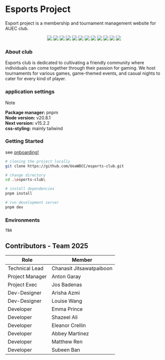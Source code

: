 # Esports Project
Esport project is a membership and tournament management website for AUEC club.

<div align="center">
 
  <img src="https://img.shields.io/badge/TypeScript-1572B6?style=for-the-badge&logo=TypeScript&logoColor=white"/>
  <img src="https://img.shields.io/badge/NodeJS-aaffaf?style=for-the-badge&logo=nodedotjs"/>
  <img src="https://img.shields.io/badge/Astro-323330?style=for-the-badge&logo=astro"/>
  <img src="https://img.shields.io/badge/Fly.IO-323330?style=for-the-badge&logo=flydotio"/>
  <img src="https://img.shields.io/badge/Supabase-3FC58E?style=for-the-badge&logo=Supabase&logoColor=white"/>
  <img src="https://img.shields.io/badge/Notion-ffffff?style=for-the-badge&logo=Notion&logoColor=black"/>
  <img src="https://img.shields.io/badge/Prisma-ffffff?style=for-the-badge&logo=Prisma&logoColor=2D3748"/>
  <img src="https://img.shields.io/badge/PostgreSQL-010101?style=for-the-badge&logo=PostgreSQL"/>
  <img src="https://img.shields.io/badge/figma-323330?style=for-the-badge&logo=figma"/>
  <img src="https://img.shields.io/badge/Jira-4285F4?style=for-the-badge&logo=jira&logoColor=white"/>
  <img src="https://img.shields.io/badge/Vitest-fafafa?style=for-the-badge&logo=vitest"/>
  <img src="https://img.shields.io/badge/React-010101?style=for-the-badge&logo=react"/>
</div>


### About club

Esports club is dedicated to cultivating a friendly community where individuals can come together through their passion for gaming. We host tournaments for various games, game-themed events, and casual nights to cater for every kind of player.

### application settings

> [!NOTE]  
> **Package manager:** pnpm \
> **Node version:** v20.8.1 \
> **Next version:** v15.2.2 \
> **css-styling:** mainly tailwind 

### Getting Started

see [onboarding!](docs/onboarding.md)

```bash
# cloning the project locally
git clone https://github.com/UoaWDCC/esports-club.git

# change directory
cd .\esports-club\

# install dependencies
pnpm install

# run development server
pnpm dev
```
### Environments
```
TBA
```

## Contributors - Team 2025

| Role             | Member                      |
| ---------------- | --------------------------- |
| Technical Lead   | Chanasit Jitsawatpaiboon    |
| Project Manager  | Anton Garay                 |
| Project Exec     | Jos Badenas                 |
| Dev-Designer     | Arisha Azmi                 |
| Dev-Designer    | Louise Wang                 |
| Developer        | Emma Prince                 |
| Developer        | Shazeel Ali                 |
| Developer        | Eleanor Crellin             |
| Developer        | Abbey Martinez              |
| Developer        | Matthew Ren                 |
| Developer        | Subeen Ban                  |

